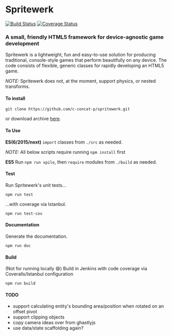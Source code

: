 Spritewerk
==========

[![Build Status](https://travis-ci.org/c-concat-p/spritewerk.svg?branch=master)](https://travis-ci.org/c-concat-p/spritewerk)
[![Coverage Status](https://coveralls.io/repos/github/c-concat-p/spritewerk/badge.svg?branch=master&stopCachingBadges=true)](https://coveralls.io/github/c-concat-p/spritewerk?branch=master&stopCachingBadges=true)

### A small, friendly HTML5 framework for device-agnostic game development
Spritewerk is a lightweight, fun and easy-to-use solution for producing traditional, console-style games that perform beautifully on any device. The code consists of flexible, generic classes for rapidly developing an HTML5 game.

*NOTE:* Spritewerk does not, at the moment, support physics, or nested transforms.

#### To install
    git clone https://github.com/c-concat-p/spritewerk.git

or download archive [here](https://github.com/c-concat-p/spritewerk/archive/master.zip).

#### To Use
**ES(6/2015/next)**
`import` classes from `./src` as needed.

*NOTE:* All below scripts require running `npm install` first

**ES5**
Run `npm run xpile`, then `require` modules from `./build` as needed.

#### Test
Run Spritewerk's unit tests...

    npm run test

...with coverage via Istanbul.

    npm run test-cov

#### Documentation
Generate the documentation.

    npm run doc

#### Build
(Not for running locally :smile:) Build in Jenkins with code coverage via Coveralls/Istanbul configuration

    npm run build

#### TODO
* support calculating entity's bounding area/position when rotated on an offset pivot
* support clipping objects
* copy camera ideas over from ghastlyjs
* use data/state scaffolding again?
